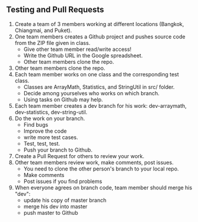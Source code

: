 ## Testing and Pull Requests


1. Create a team of 3 members working at different locations (Bangkok, Chiangmai, and Puket).
2. One team members creates a Github project and pushes source code from the ZIP file given in class.
    * Give other team member read/write access!
    * Write the Github URL in the Google spreadsheet.
    * Other team members clone the repo.
3. Other team members clone the repo.
4. Each team member works on one class and the corresponding test class.  
    * Classes are ArrayMath, Statistics, and StringUtil in src/ folder.
    * Decide among yourselves who works on which branch.
    * Using tasks on Github may help. 
5. Each team member creates a dev branch for his work: dev-arraymath, dev-statistics, dev-string-util.
6. Do the work on your branch.
    * Find bugs
    * Improve the code
    * write more test cases.
    * Test, test, test.
    * Push your branch to Github.
7. Create a Pull Request for others to review your work.
8. Other team members review work, make comments, post issues.
    * You need to clone the other person's branch to your local repo.
    * Make comments
    * Post issues if you find problems
9. When everyone agrees on branch code, team member should merge his "dev":
    * update his copy of master branch
    * merge his dev into master
    * push master to Github
